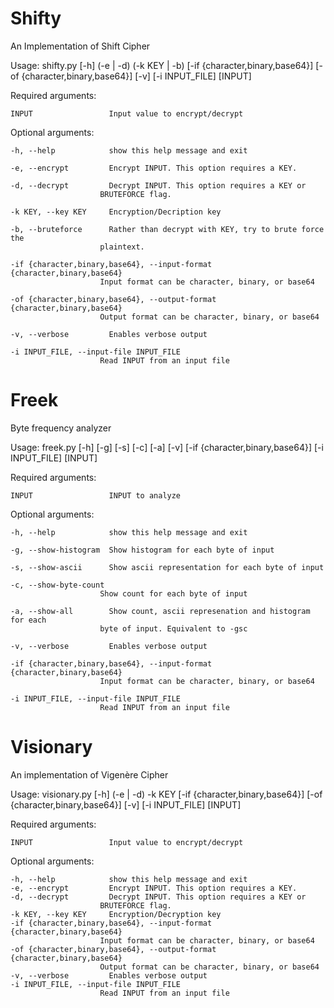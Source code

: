 # Shifty

An Implementation of Shift Cipher

Usage: shifty.py [-h] (-e | -d) (-k KEY | -b) [-if {character,binary,base64}]
                 [-of {character,binary,base64}] [-v] [-i INPUT_FILE]
                 [INPUT]

Required arguments:
  
    INPUT                 Input value to encrypt/decrypt

Optional arguments:

    -h, --help            show this help message and exit

    -e, --encrypt         Encrypt INPUT. This option requires a KEY.

    -d, --decrypt         Decrypt INPUT. This option requires a KEY or
                        BRUTEFORCE flag.

    -k KEY, --key KEY     Encryption/Decription key

    -b, --bruteforce      Rather than decrypt with KEY, try to brute force the
                        plaintext.

    -if {character,binary,base64}, --input-format {character,binary,base64}
                        Input format can be character, binary, or base64

    -of {character,binary,base64}, --output-format {character,binary,base64}
                        Output format can be character, binary, or base64

    -v, --verbose         Enables verbose output

    -i INPUT_FILE, --input-file INPUT_FILE
                        Read INPUT from an input file

# Freek

Byte frequency analyzer

Usage: freek.py [-h] [-g] [-s] [-c] [-a] [-v] [-if {character,binary,base64}]
                [-i INPUT_FILE]
                [INPUT]

Required arguments:

    INPUT                 INPUT to analyze

Optional arguments:

    -h, --help            show this help message and exit

    -g, --show-histogram  Show histogram for each byte of input

    -s, --show-ascii      Show ascii representation for each byte of input

    -c, --show-byte-count
                        Show count for each byte of input

    -a, --show-all        Show count, ascii represenation and histogram for each
                        byte of input. Equivalent to -gsc

    -v, --verbose         Enables verbose output

    -if {character,binary,base64}, --input-format {character,binary,base64}
                        Input format can be character, binary, or base64

    -i INPUT_FILE, --input-file INPUT_FILE
                        Read INPUT from an input file

# Visionary

An implementation of Vigenère Cipher

Usage: visionary.py [-h] (-e | -d) -k KEY [-if {character,binary,base64}]
                    [-of {character,binary,base64}] [-v] [-i INPUT_FILE]
                    [INPUT]

Required arguments:
    
    INPUT                 Input value to encrypt/decrypt

Optional arguments:

    -h, --help            show this help message and exit
    -e, --encrypt         Encrypt INPUT. This option requires a KEY.
    -d, --decrypt         Decrypt INPUT. This option requires a KEY or
                        BRUTEFORCE flag.
    -k KEY, --key KEY     Encryption/Decryption key
    -if {character,binary,base64}, --input-format {character,binary,base64}
                        Input format can be character, binary, or base64
    -of {character,binary,base64}, --output-format {character,binary,base64}
                        Output format can be character, binary, or base64
    -v, --verbose         Enables verbose output
    -i INPUT_FILE, --input-file INPUT_FILE
                        Read INPUT from an input file